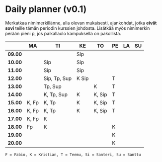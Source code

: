 # Daily planner (v0.1)

Merkatkaa nimimerkillänne, alla olevan mukaisesti, ajankohdat, jotka **eivät sovi** teille tämän periodin kurssien johdosta.
Lisätkää myös nimimerkin perään pieni p, jos paikallaolo kampuksella on pakollista.

|           | MA  | TI  | KE  | TO  | PE  | LA  | SU  |
| --------- | --- | --- | --- | --- | --- | --- | --- |
| **09.00** |     |     |  Sip   |     |     |     |     |
| **10.00** |     |  Sip   |  Sip   |     |     |     |     |
| **11.00** |     |  Sip   |  Sip   |     |     |     |     |
| **12.00** |     | Sip, Tp, Sup |K Sip   |     | T   |     |     |
| **13.00** |     | Tp, Sup |     |K    | T   |     |     |
| **14.00** |     | K, Tp, Sup |K     |K, Sip    | T   |     |     |
| **15.00** |  K, Fp | K, Tp  |K    |K, Sip    | T   |     |     |
| **16.00** |  K, Fp | K, Tp  |K    |K, Sip    | T   |     |     |
| **17.00** |  K, Fp | K    |     |     |     |     |     |
| **18.00** |  Fp |  K   |     |     |K    |     |     |
| **19.00** |     |     |     |     |K    |     |     |
| **20.00** |     |     |     |     |K    |     |     |

`F = Fabio, K = Kristian, T = Teemu, Si = Santeri, Su = Santtu`
